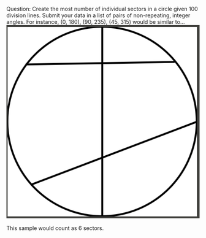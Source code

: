 Question: Create the most number of individual sectors in a circle given 100 division lines. Submit your data in a list of pairs of non-repeating, integer angles. For instance, (0, 180), (90, 235), (45, 315) would be similar to...<img src="Screen Shot 2017-02-19 at 11.10.40 AM.png"></img>

This sample would count as 6 sectors.